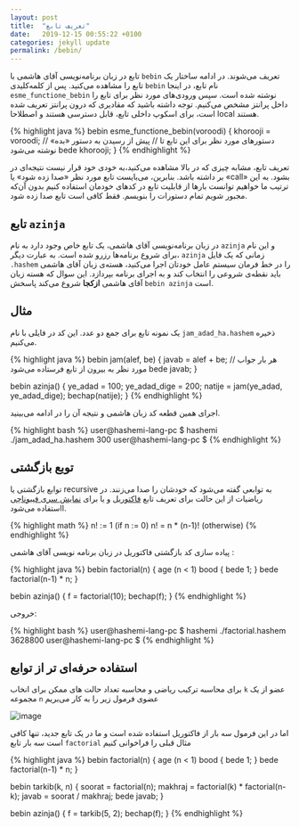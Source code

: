 ```yaml
---
layout: post
title:  "تعریف تابع"
date:   2019-12-15 00:55:22 +0100
categories: jekyll update
permalink: /bebin/
---
```

تابع در زبان برنامه‌نویسی آقای هاشمی با `bebin` تعریف می‌شوند.
در ادامه ساختار یک تابع را مشاهده می‌کنید.
پس از کلمه‌کلیدی `bebin` نام تابع، در اینجا `esme_functione_bebin` نوشته شده است. 
سپس ورودی‌های مورد نظر برای تابع را داخل پرانتز مشخص می‌کنیم. 
توجه داشته باشید که مقادیری که درون پرانتز تعریف شده است، برای اسکوپ داخلی تابع، قابل دسترسی هستند و اصطلاحا local هستند. 

{% highlight java %}
bebin esme_functione_bebin(voroodi) {
    khorooji = voroodi; 
    //    دستورهای مورد نظر برای این تابع تا 
    //    پیش از رسیدن به دستور «بده» نوشته می‌شود
    bede khorooji;
}
{% endhighlight %} 

تعریف تابع، مشابه چیزی که در بالا مشاهده می‌کنید،‌به خودی خود قرار نیست نتیجه‌ای در بر داشته باشد. بنابرین، می‌بایست تابع مورد نظر «صدا زده شود» یا «call» بشود. 
به این ترتیب ما خواهیم توانست بارها از قابلیت تابع در کدهای خودمان استفاده کنیم بدون آن‌که مجبور شویم تمام دستورات را بنویسم. فقط کافی است تابع صدا زده شود. 

## تابع `azinja`

در زبان برنامه‌نویسی آقای هاشمی، یک تابع خاص وجود دارد به نام `azinja` و این نام برای شروع برنامه‌ها رزرو شده است. 
به عبارت دیگر، `azinja` زمانی که یک فایل `.hashem` را در خط فرمان سیستم عامل خودتان اجرا می‌کنید، هسته‌ی زبان آقای هاشمی باید نقطه‌ی شروعی را انتخاب کند و به اجرای 
برنامه بپردازد. این سوال که هسته زبان آقای هاشمی **ازکجا** شروع می‌کند پاسخش `bebin azinja` است.

## مثال

یک نمونه تابع برای جمع دو عدد. این کد در فایلی با نام `jam_adad_ha.hashem` ذخیره می‌کنیم.

{% highlight java %}
bebin jam(alef, be) {
    javab = alef + be; 
    // هر بار جواب مورد نظر به بیرون از تابع فرستاده می‌شود
    bede javab;
}

bebin azinja() {
    ye_adad = 100;
    ye_adad_dige = 200;
    natije = jam(ye_adad, ye_adad_dige);
    bechap(natije);
}
{% endhighlight %} 

اجرای همین قطعه کد زبان هاشمی و نتیجه آن را در ادامه می‌بینید.

{% highlight bash %}
user@hashemi-lang-pc $ hashemi ./jam_adad_ha.hashem
300
user@hashemi-lang-pc $
{% endhighlight %}


## توبع بازگشتی

توابع بازگشتی یا recursive به توابعی گفته می‌شود که خودشان را صدا می‌زنند. 
در ریاضیات از این حالت برای تعریف تابع
 [فاکتوریل](https://fa.wikipedia.org/wiki/%D9%81%D8%A7%DA%A9%D8%AA%D9%88%D8%B1%DB%8C%D9%84)
  و یا برای 
  [نمایش سری فیبوناچی ](https://fa.wikipedia.org/wiki/%D8%A7%D8%B9%D8%AF%D8%A7%D8%AF_%D9%81%DB%8C%D8%A8%D9%88%D9%86%D8%A7%DA%86%DB%8C)
  ااستفاده می‌شود. 


{% highlight math %}
n! := 1             (if n := 0)
n! = n * (n-1)!     (otherwise)
{% endhighlight %}

پیاده سازی کد بازگشتی فاکتوریل در زبان برنامه نویسی آقای هاشمی :

{% highlight java %}
bebin factorial(n) {
   age (n < 1) bood {
      bede 1;
   }
   bede factorial(n-1) * n;
}

bebin azinja() {
    f = factorial(10);
    bechap(f);
}
{% endhighlight %} 

خروجی: 

{% highlight bash %}
user@hashemi-lang-pc $ hashemi ./factorial.hashem
3628800
user@hashemi-lang-pc $
{% endhighlight %}


## استفاده حرفه‌ای تر از توابع

برای محاسبه ترکیب ریاضی و محاسبه تعداد حالت های ممکن برای انخاب `k` عضو از یک مجموعه `n`  عضوی فرمول زیر را به کار می‌بریم 


![image](https://wikimedia.org/api/rest_v1/media/math/render/svg/3221a94c3c11b3dd8417d1db9005d0a7303c07dd)

اما در این فرمول سه بار از فاکتوریل استفاده شده است و ما در یک تابع جدید، تنها کافی است سه بار تابع `factorial` مثال قبلی را فراخوانی کنیم

{% highlight java %}
bebin factorial(n) {
   age (n < 1) bood {
      bede 1;
   }
   bede factorial(n-1) * n;
}

bebin tarkib(k, n) {
    soorat = factorial(n);
    makhraj = factorial(k) * factorial(n-k);
    javab = soorat / makhraj;
    bede javab;
}

bebin azinja() {
    f = tarkib(5, 2);
    bechap(f);
}
{% endhighlight %} 

